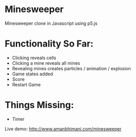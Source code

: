 # Minesweeper
Minesweeper clone in Javascript using p5.js

# Functionality So Far:
* Clicking reveals cells
* Clicking a mine reveals all mines
* Revealing mines creates particles / animation / explosion
* Game states added
* Score
* Restart Game

# Things Missing:
* Timer

Live demo: http://www.amanbhimani.com/minesweeper
